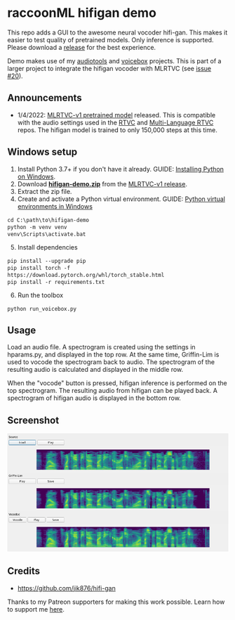 # raccoonML hifigan demo

This repo adds a GUI to the awesome neural vocoder hifi-gan. This makes it easier to test quality of pretrained models. Only inference is supported. Please download a [release](https://github.com/raccoonML/hifigan-demo/releases) for the best experience.

Demo makes use of my [audiotools](https://github.com/raccoonML/audiotools) and [voicebox](https://github.com/raccoonML/voicebox) projects. This is part of a larger project to integrate the hifigan vocoder with MLRTVC (see [issue #20](https://github.com/sveneschlbeck/Multi-Language-RTVC/issues/20)).

## Announcements

* 1/4/2022: [MLRTVC-v1 pretrained model](https://github.com/raccoonML/hifigan-demo/releases/tag/MLRTVC-v1) released. This is compatible with the audio settings used in the [RTVC](https://github.com/CorentinJ/Real-Time-Voice-Cloning) and [Multi-Language RTVC](https://github.com/sveneschlbeck/Multi-Language-RTVC) repos. The hifigan model is trained to only 150,000 steps at this time.

## Windows setup

1. Install Python 3.7+ if you don't have it already. GUIDE: [Installing Python on Windows](https://www.patreon.com/posts/guide-install-in-59934677).
2. Download [**hifigan-demo.zip**](https://github.com/raccoonML/hifigan-demo/releases/download/MLRTVC-v1/hifigan-demo.zip) from the [MLRTVC-v1 release](https://github.com/raccoonML/hifigan-demo/releases/tag/MLRTVC-v1).
3. Extract the zip file.
4. Create and activate a Python virtual environment. GUIDE: [Python virtual environments in Windows](https://www.patreon.com/posts/guide-python-in-59936054)
```
cd C:\path\to\hifigan-demo
python -m venv venv
venv\Scripts\activate.bat
```
5. Install dependencies
```
pip install --upgrade pip
pip install torch -f https://download.pytorch.org/whl/torch_stable.html
pip install -r requirements.txt
```
6. Run the toolbox
```
python run_voicebox.py
```

## Usage

Load an audio file. A spectrogram is created using the settings in hparams.py, and displayed in the top row. At the same time, Griffin-Lim is used to vocode the spectrogram back to audio. The spectrogram of the resulting audio is calculated and displayed in the middle row.

When the "vocode" button is pressed, hifigan inference is performed on the top spectrogram. The resulting audio from hifigan can be played back. A spectrogram of hifigan audio is displayed in the bottom row.

## Screenshot

<img src="https://github.com/raccoonML/hifigan-demo/blob/master/screenshot.png?raw=true">

## Credits
* https://github.com/jik876/hifi-gan

Thanks to my Patreon supporters for making this work possible. Learn how to support me [here](https://www.patreon.com/raccoonML).

